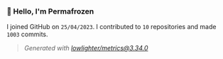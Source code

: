 ### 👋 Hello, I'm Permafrozen

I joined GitHub on `25/04/2023`.
I contributed to `10` repositories and made `1003` commits.

> *Generated with [lowlighter/metrics@3.34.0](https://github.com/lowlighter/metrics)*
